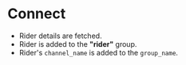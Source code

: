 # Connect
- Rider details are fetched.
- Rider is added to the **"rider"** group.
- Rider's `channel_name` is added to the `group_name`.
